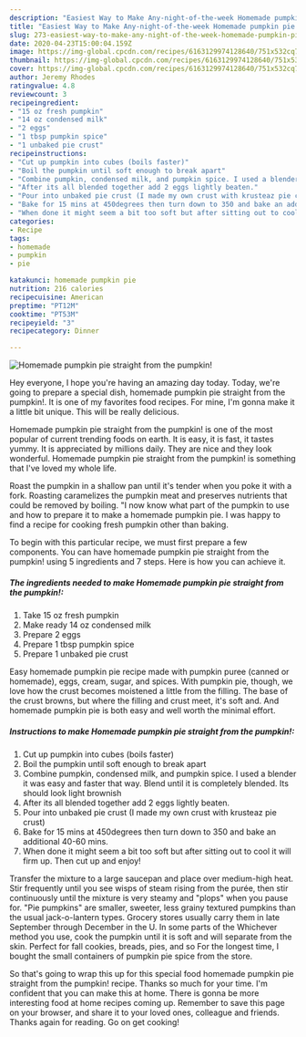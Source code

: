 ```yaml
---
description: "Easiest Way to Make Any-night-of-the-week Homemade pumpkin pie straight from the pumpkin!"
title: "Easiest Way to Make Any-night-of-the-week Homemade pumpkin pie straight from the pumpkin!"
slug: 273-easiest-way-to-make-any-night-of-the-week-homemade-pumpkin-pie-straight-from-the-pumpkin
date: 2020-04-23T15:00:04.159Z
image: https://img-global.cpcdn.com/recipes/6163129974128640/751x532cq70/homemade-pumpkin-pie-straight-from-the-pumpkin-recipe-main-photo.jpg
thumbnail: https://img-global.cpcdn.com/recipes/6163129974128640/751x532cq70/homemade-pumpkin-pie-straight-from-the-pumpkin-recipe-main-photo.jpg
cover: https://img-global.cpcdn.com/recipes/6163129974128640/751x532cq70/homemade-pumpkin-pie-straight-from-the-pumpkin-recipe-main-photo.jpg
author: Jeremy Rhodes
ratingvalue: 4.8
reviewcount: 3
recipeingredient:
- "15 oz fresh pumpkin"
- "14 oz condensed milk"
- "2 eggs"
- "1 tbsp pumpkin spice"
- "1 unbaked pie crust"
recipeinstructions:
- "Cut up pumpkin into cubes (boils faster)"
- "Boil the pumpkin until soft enough to break apart"
- "Combine pumpkin, condensed milk, and pumpkin spice. I used a blender it was easy and faster that way. Blend until it is completely blended. Its should look light brownish"
- "After its all blended together add 2 eggs lightly beaten."
- "Pour into unbaked pie crust (I made my own crust with krusteaz pie crust)"
- "Bake for 15 mins at 450degrees then turn down to 350 and bake an additional 40-60 mins."
- "When done it might seem a bit too soft but after sitting out to cool it will firm up. Then cut up and enjoy!"
categories:
- Recipe
tags:
- homemade
- pumpkin
- pie

katakunci: homemade pumpkin pie 
nutrition: 216 calories
recipecuisine: American
preptime: "PT12M"
cooktime: "PT53M"
recipeyield: "3"
recipecategory: Dinner

---
```



![Homemade pumpkin pie straight from the pumpkin!](https://img-global.cpcdn.com/recipes/6163129974128640/751x532cq70/homemade-pumpkin-pie-straight-from-the-pumpkin-recipe-main-photo.jpg)

Hey everyone, I hope you're having an amazing day today. Today, we're going to prepare a special dish, homemade pumpkin pie straight from the pumpkin!. It is one of my favorites food recipes. For mine, I'm gonna make it a little bit unique. This will be really delicious.

Homemade pumpkin pie straight from the pumpkin! is one of the most popular of current trending foods on earth. It is easy, it is fast, it tastes yummy. It is appreciated by millions daily. They are nice and they look wonderful. Homemade pumpkin pie straight from the pumpkin! is something that I've loved my whole life.

Roast the pumpkin in a shallow pan until it&#39;s tender when you poke it with a fork. Roasting caramelizes the pumpkin meat and preserves nutrients that could be removed by boiling. &#34;I now know what part of the pumpkin to use and how to prepare it to make a homemade pumpkin pie. I was happy to find a recipe for cooking fresh pumpkin other than baking.


To begin with this particular recipe, we must first prepare a few components. You can have homemade pumpkin pie straight from the pumpkin! using 5 ingredients and 7 steps. Here is how you can achieve it.

<!--inarticleads1-->

##### The ingredients needed to make Homemade pumpkin pie straight from the pumpkin!:

1. Take 15 oz fresh pumpkin
1. Make ready 14 oz condensed milk
1. Prepare 2 eggs
1. Prepare 1 tbsp pumpkin spice
1. Prepare 1 unbaked pie crust


Easy homemade pumpkin pie recipe made with pumpkin puree (canned or homemade), eggs, cream, sugar, and spices. With pumpkin pie, though, we love how the crust becomes moistened a little from the filling. The base of the crust browns, but where the filling and crust meet, it&#39;s soft and. And homemade pumpkin pie is both easy and well worth the minimal effort. 

<!--inarticleads2-->

##### Instructions to make Homemade pumpkin pie straight from the pumpkin!:

1. Cut up pumpkin into cubes (boils faster)
1. Boil the pumpkin until soft enough to break apart
1. Combine pumpkin, condensed milk, and pumpkin spice. I used a blender it was easy and faster that way. Blend until it is completely blended. Its should look light brownish
1. After its all blended together add 2 eggs lightly beaten.
1. Pour into unbaked pie crust (I made my own crust with krusteaz pie crust)
1. Bake for 15 mins at 450degrees then turn down to 350 and bake an additional 40-60 mins.
1. When done it might seem a bit too soft but after sitting out to cool it will firm up. Then cut up and enjoy!


Transfer the mixture to a large saucepan and place over medium-high heat. Stir frequently until you see wisps of steam rising from the purée, then stir continuously until the mixture is very steamy and &#34;plops&#34; when you pause for. &#34;Pie pumpkins&#34; are smaller, sweeter, less grainy textured pumpkins than the usual jack-o-lantern types. Grocery stores usually carry them in late September through December in the U. In some parts of the Whichever method you use, cook the pumpkin until it is soft and will separate from the skin. Perfect for fall cookies, breads, pies, and so For the longest time, I bought the small containers of pumpkin pie spice from the store. 

So that's going to wrap this up for this special food homemade pumpkin pie straight from the pumpkin! recipe. Thanks so much for your time. I'm confident that you can make this at home. There is gonna be more interesting food at home recipes coming up. Remember to save this page on your browser, and share it to your loved ones, colleague and friends. Thanks again for reading. Go on get cooking!
